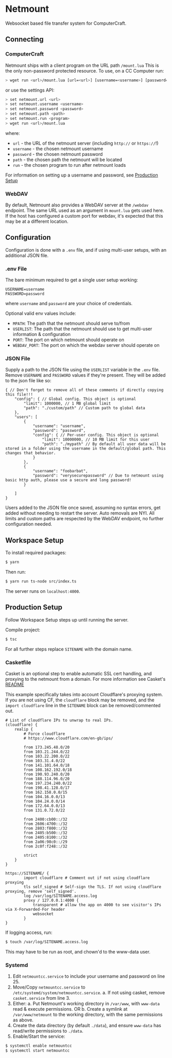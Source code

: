 # Netmount

Websocket based file transfer system for ComputerCraft.

## Connecting

### ComputerCraft

Netmount ships with a client program on the URL path `/mount.lua` This is the only non-password protected resource.
To use, on a CC Computer run:
```sh
> wget run <url>/mount.lua [url=<url>] [username=<username>] [password=<password>] [path=<path>] [run=<program>]
```
or use the settings API:
```sh
> set netmount.url <url>
> set netmount.username <username>
> set netmount.password <password>
> set netmount.path <path>
> set netmount.run <program>
> wget run <url>/mount.lua
```
where:
- `url` - the URL of the netmount server (including `http://` or `https://`!)
- `username` - the chosen netmount username 
- `password` - the chosen netmount password 
- `path` - the chosen path the netmount will be located
- `run` - the chosen program to run after netmount loads

For information on setting up a username and password, see [Production Setup](#production-setup)

### WebDAV

By default, Netmount also provides a WebDAV server at the `/webdav` endpoint. The same URL used as an argument in `mount.lua` gets used here.
If the host has configured a custom port for webdav, it's expected that this may be at a different location.

## Configuration

Configuration is done with a `.env` file, and if using multi-user setups, with an additional JSON file.

### .env File

The bare minimum required to get a single user setup working:
```env
USERNAME=username
PASSWORD=password
```
where `username` and `password` are your choice of credentials.

Optional valid env values include:
 - `MPATH`: The path that the netmount should serve to/from
 - `USERLIST`: The path that the netmount should use to get multi-user information & configuration
 - `PORT`: The port on which netmount should operate on
 - `WEBDAV_PORT`: The port on which the webdav server should operate on

### JSON File

Supply a path to the JSON file using the `USERLIST` variable in the `.env` file. Remove `USERNAME` and `PASSWORD` values if they're present. 
They will be added to the json file like so:
```json5
{ // Don't forget to remove all of these comments if directly copying this file!!!
    "config": { // Global config. This object is optional
        "limit": 1000000, // 1 MB global limit
        "path": "./custom/path" // Custom path to global data
    },
    "users": [ 
        {
            "username": "username",
            "password": "password",
            "config": { // Per-user config. This object is optional
                "limit": 10000000, // 10 MB limit for this user
                "path": "./mypath" // By default all user data will be stored in a folder using the username in the default/global path. This changes that behavior.
            }
        },
        {
            "username": "foobarbat",
            "password": "verysecurepassword" // Due to netmount using basic http auth, please use a secure and long password!
        }

    ]
}
```

Users added to the JSON file once saved, assuming no syntax errors, get added without needing to restart the server. Auto removals are NYI.
All limits and custom paths are respected by the WebDAV endpoint, no further configuration needed.

## Workspace Setup

To install required packages:
```sh
$ yarn
```

Then run:
```sh
$ yarn run ts-node src/index.ts
```
The server runs on `localhost:4000`.

## Production Setup

Follow Workspace Setup steps up until running the server.

Compile project:
```sh
$ tsc
```

For all further steps replace `SITENAME` with the domain name.

### Casketfile

Casket is an optional step to enable automatic SSL cert handling, and proxying to the netmount from a domain. For more information see Casket's [README](https://github.com/tmpim/casket#readme)

This example specifically takes into account Cloudflare's proxying system. If you are not using CF, the `cloudflare` block may be removed, and the `import cloudflare` line in the `SITENAME` block can be removed/commented out.

```
# List of cloudflare IPs to unwrap to real IPs.
(cloudflare) {
    realip {
        # Force cloudflare
        # https://www.cloudflare.com/en-gb/ips/

        from 173.245.48.0/20
        from 103.21.244.0/22
        from 103.22.200.0/22
        from 103.31.4.0/22
        from 141.101.64.0/18
        from 108.162.192.0/18
        from 190.93.240.0/20
        from 188.114.96.0/20
        from 197.234.240.0/22
        from 198.41.128.0/17
        from 162.158.0.0/15
        from 104.16.0.0/13
        from 104.24.0.0/14
        from 172.64.0.0/13
        from 131.0.72.0/22

        from 2400:cb00::/32
        from 2606:4700::/32
        from 2803:f800::/32
        from 2405:b500::/32
        from 2405:8100::/32
        from 2a06:98c0::/29
        from 2c0f:f248::/32

        strict
    }
}

https://SITENAME/ {
        import cloudflare # Comment out if not using cloudflare proxying
        tls self_signed # Self-sign the TLS. If not using cloudflare proxying, remove 'self_signed'.
        log /var/log/SITENAME.access.log
        proxy / 127.0.0.1:4000 {
            transparent # allow the app on 4000 to see visitor's IPs via X-Forwarded-For header
            websocket
        }
}
```

If logging access, run:
```sh
$ touch /var/log/SITENAME.access.log
```
This may have to be run as root, and chown'd to the www-data user.

### Systemd

1. Edit `netmountcc.service` to include your username and password on line 25.
2. Move/Copy `netmountcc.service` to `/etc/systemd/system/netmountcc.service`.
    a. If not using casket, remove `casket.service` from line 3.
3. Either:
    a. Put Netmount's working directory in `/var/www`, with `www-data` read & execute permissions. OR
    b. Create a symlink at `/var/www/netmount` to the working directory, with the same permissions as above.
4. Create the data directory (by default `./data`), and ensure `www-data` has read/write permissions to `./data`.
5. Enable/Start the service:
```sh
$ systemctl enable netmountcc
$ systemctl start netmountcc
```
